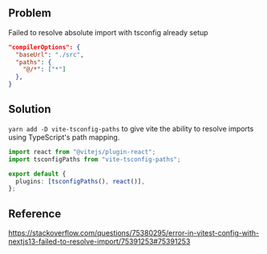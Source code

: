 ## Problem

Failed to resolve absolute import with tsconfig already setup

```json
"compilerOptions": {
  "baseUrl": "./src",
  "paths": {
    "@/*": ["*"]
  },
}
```

## Solution

`yarn add -D vite-tsconfig-paths` to give vite the ability to resolve imports using TypeScript's path mapping.

```ts
import react from "@vitejs/plugin-react";
import tsconfigPaths from "vite-tsconfig-paths";

export default {
  plugins: [tsconfigPaths(), react()],
};
```

## Reference

https://stackoverflow.com/questions/75380295/error-in-vitest-config-with-nextjs13-failed-to-resolve-import/75391253#75391253

